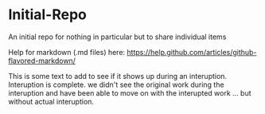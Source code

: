 # Initial-Repo
An initial repo for nothing in particular but to share individual items


Help for markdown (.md files) here: https://help.github.com/articles/github-flavored-markdown/

This is some text to add to see if it shows up during an interuption.
Interuption is complete.  we didn't see the original work during the interuption and have been able to move on with the interupted work ... but without actual interuption.


